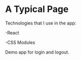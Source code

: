 # A Typical Page

Technologies that I use in the app:

-React

-CSS Modules

Demo app for login and logout.
